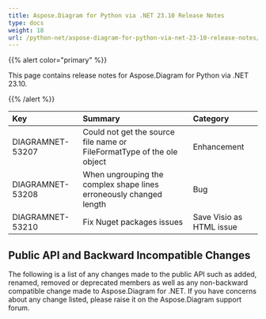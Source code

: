 ```yaml
---
title: Aspose.Diagram for Python via .NET 23.10 Release Notes
type: docs
weight: 18
url: /python-net/aspose-diagram-for-python-via-net-23-10-release-notes/
---
```


{{% alert color="primary" %}} 

This page contains release notes for Aspose.Diagram for Python via .NET 23.10.

{{% /alert %}} 

|**Key**|**Summary**|**Category**|
| :- | :- | :- |
|DIAGRAMNET-53207|Could not get the source file name or FileFormatType of the ole object|Enhancement|
|DIAGRAMNET-53208|When ungrouping the complex shape lines erroneously changed length|Bug|
|DIAGRAMNET-53210|Fix Nuget packages issues|Save Visio as HTML issue|


## **Public API and Backward Incompatible Changes**
The following is a list of any changes made to the public API such as added, renamed, removed or deprecated members as well as any non-backward compatible change made to Aspose.Diagram for .NET. If you have concerns about any change listed, please raise it on the Aspose.Diagram support forum.
